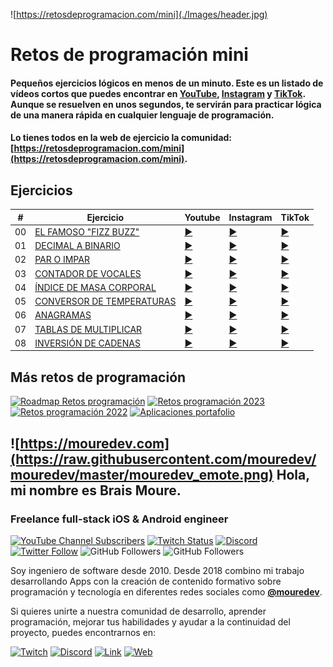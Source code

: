 ![https://retosdeprogramacion.com/mini](./Images/header.jpg)

# Retos de programación mini


#### Pequeños ejercicios lógicos en menos de un minuto. Este es un listado de vídeos cortos que puedes encontrar en [YouTube](https://youtube.com/@mouredev), [Instagram](https://instagram.com/mouredev) y [TikTok](https://tiktok.com/@mouredev). Aunque se resuelven en unos segundos, te servirán para practicar lógica de una manera rápida en cualquier lenguaje de programación.

#### Lo tienes todos en la web de ejercicio la comunidad: [https://retosdeprogramacion.com/mini](https://retosdeprogramacion.com/mini).

## Ejercicios

| # | Ejercicio | Youtube | Instagram | TikTok |
|---|-----------|---------|-----------|--------|
|00|[EL FAMOSO "FIZZ BUZZ"](./Mini/00_fizzbuzz.py)|[▶️](https://www.youtube.com/shorts/AO03hE9wfyg)|[▶️](https://www.instagram.com/p/C7zO5QMNluy)|[▶️](https://www.tiktok.com/@mouredev/video/7376686834610408737)
|01|[DECIMAL A BINARIO](./Mini/01_decimal_to_binary.py)|[▶️](https://www.youtube.com/shorts/ov6phZFYvFI)|[▶️](https://www.instagram.com/p/C74SBKBNG17/)|[▶️](https://www.tiktok.com/@mouredev/video/7377413436545764640)
|02|[PAR O IMPAR](./Mini/02_even_odd.py)|[▶️](https://www.youtube.com/shorts/z25N2GeGk0g)|[▶️](https://www.instagram.com/p/C8CpDRPND46/)|[▶️](https://www.tiktok.com/@mouredev/video/7378907199445224737)
|03|[CONTADOR DE VOCALES](./Mini/03_vowels_counter.py)|[▶️](https://www.youtube.com/shorts/DGhbXDf6lmA)|[▶️](https://www.instagram.com/p/C8MuAQCN8ab/)|[▶️](https://www.tiktok.com/@mouredev/video/7380359359097785633)
|04|[ÍNDICE DE MASA CORPORAL](./Mini/04_imc.py)|[▶️](https://www.youtube.com/shorts/-rU57syW5zQ)|[▶️](https://www.instagram.com/p/C8cXWW8tWNr/)|[▶️](https://www.tiktok.com/@mouredev/video/7382614366690020640)
|05|[CONVERSOR DE TEMPERATURAS](./Mini/05_celsius_fahrenheit.py)|[▶️](https://www.youtube.com/shorts/pgadIlcVVlc)|[▶️](https://www.instagram.com/p/C8r7fBltFnZ/)|[▶️](https://www.tiktok.com/@mouredev/video/7384857372730182944)
|06|[ANAGRAMAS](./Mini/06_anagram.py)|[▶️](https://www.youtube.com/shorts/fCpBzZFKCow)|[▶️](https://www.instagram.com/p/C8w_nRnNIsF/)|[▶️](https://www.tiktok.com/@mouredev/video/7385587399201459489)
|07|[TABLAS DE MULTIPLICAR](./Mini/07_multiplication_tables.py)|[▶️](https://youtube.com/shorts/YZZlha89jWg)|[▶️](https://www.instagram.com/p/C892QQhtwLB/)|[▶️](https://www.tiktok.com/@mouredev/video/7387439621505912097)
|08|[INVERSIÓN DE CADENAS](./Mini/08_reverse_string.py)|[▶️]()|[▶️]()|[▶️]()

## Más retos de programación

[![Roadmap Retos programación](https://img.shields.io/github/stars/mouredev/roadmap-retos-programacion?label=Roadmap%20Retos%20Programación%202024&style=social)](https://github.com/mouredev/roadmap-retos-programacion)
[![Retos programación 2023](https://img.shields.io/github/stars/mouredev/retos-programacion-2023?label=Retos%20Programación%202023&style=social)](https://github.com/mouredev/retos-programacion-2023)
[![Retos programación 2022](https://img.shields.io/github/stars/mouredev/Weekly-Challenge-2022-Kotlin?label=Retos%20Semanales%202022&style=social)](https://github.com/mouredev/Weekly-Challenge-2022-Kotlin)
[![Aplicaciones portafolio](https://img.shields.io/github/stars/mouredev/Monthly-App-Challenge-2022?label=Aplicaciones%20portafolio&style=social)](https://github.com/mouredev/Monthly-App-Challenge-2022)

## ![https://mouredev.com](https://raw.githubusercontent.com/mouredev/mouredev/master/mouredev_emote.png) Hola, mi nombre es Brais Moure.
### Freelance full-stack iOS & Android engineer

[![YouTube Channel Subscribers](https://img.shields.io/youtube/channel/subscribers/UCxPD7bsocoAMq8Dj18kmGyQ?style=social)](https://youtube.com/mouredevapps?sub_confirmation=1)
[![Twitch Status](https://img.shields.io/twitch/status/mouredev?style=social)](https://twitch.com/mouredev)
[![Discord](https://img.shields.io/discord/729672926432985098?style=social&label=Discord&logo=discord)](https://mouredev.com/discord)
[![Twitter Follow](https://img.shields.io/twitter/follow/mouredev?style=social)](https://twitter.com/mouredev)
![GitHub Followers](https://img.shields.io/github/followers/mouredev?style=social)
![GitHub Followers](https://img.shields.io/github/stars/mouredev?style=social)

Soy ingeniero de software desde 2010. Desde 2018 combino mi trabajo desarrollando Apps con la creación de contenido formativo sobre programación y tecnología en diferentes redes sociales como **[@mouredev](https://moure.dev)**.

Si quieres unirte a nuestra comunidad de desarrollo, aprender programación, mejorar tus habilidades y ayudar a la continuidad del proyecto, puedes encontrarnos en:

[![Twitch](https://img.shields.io/badge/Twitch-Programación_en_directo-9146FF?style=for-the-badge&logo=twitch&logoColor=white&labelColor=101010)](https://twitch.tv/mouredev)
[![Discord](https://img.shields.io/badge/Discord-Servidor_de_la_comunidad-5865F2?style=for-the-badge&logo=discord&logoColor=white&labelColor=101010)](https://mouredev.com/discord)
[![Link](https://img.shields.io/badge/Links_de_interés-moure.dev-39E09B?style=for-the-badge&logo=Linktree&logoColor=white&labelColor=101010)](https://moure.dev) [![Web](https://img.shields.io/badge/GitHub-MoureDev-14a1f0?style=for-the-badge&logo=github&logoColor=white&labelColor=101010)](https://github.com/mouredev)